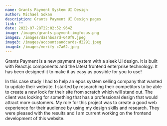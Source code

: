 ```yaml
---
name: Grants Payment System UI Design
author: Michael Sokan
description: Grants Payment UI Design pages
link: ""
date: 2022-07-28T22:02:52.964Z
image: /images/grants-payment-imgfocus.png
image2: /images/dashboard-640f9.jpeg
image3: /images/accountsandcards-d2291.jpeg
image4: /images/verify-c7a62.jpeg
---
```

Grants Payment is a new payment system with a sleek UI design. It is built with React.js components and the latest frontend enterprise technology. It has been designed it to make it as easy as possible for you to use!

In this case study I had to help an epos system selling company that wanted to update their website. I started by researching their competitors to be able to create a new look for their site from scratch which will stand out. The client was looking for something that has a professional design that would attract more customers. My role for this project was to create a good web experience for their audience by using my design skills and research. They were pleased with the results and I am current working on the frontend development of this website.
